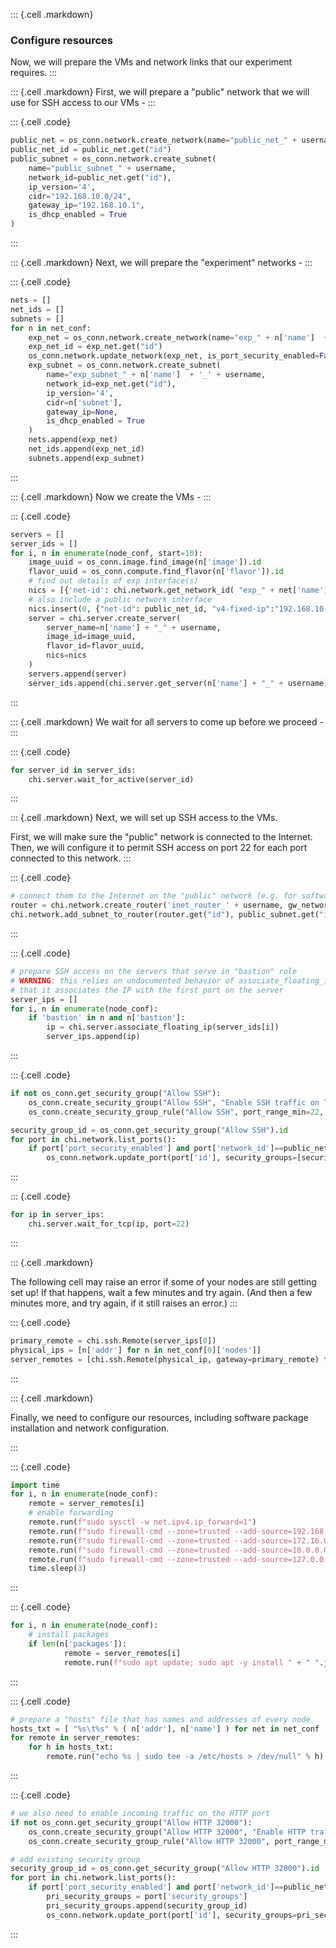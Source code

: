 ::: {.cell .markdown}
### Configure resources

Now, we will prepare the VMs and network links that our experiment requires.
:::

::: {.cell .markdown}
First, we will prepare a "public" network that we will use for SSH access to our VMs - 
:::


::: {.cell .code}
```python
public_net = os_conn.network.create_network(name="public_net_" + username)
public_net_id = public_net.get("id")
public_subnet = os_conn.network.create_subnet(
    name="public_subnet_" + username,
    network_id=public_net.get("id"),
    ip_version='4',
    cidr="192.168.10.0/24",
    gateway_ip="192.168.10.1",
    is_dhcp_enabled = True
)
```
:::

::: {.cell .markdown}
Next, we will prepare the "experiment" networks - 
:::

::: {.cell .code}
```python
nets = []
net_ids = []
subnets = []
for n in net_conf:
    exp_net = os_conn.network.create_network(name="exp_" + n['name']  + '_' + username)
    exp_net_id = exp_net.get("id")
    os_conn.network.update_network(exp_net, is_port_security_enabled=False)
    exp_subnet = os_conn.network.create_subnet(
        name="exp_subnet_" + n['name']  + '_' + username,
        network_id=exp_net.get("id"),
        ip_version='4',
        cidr=n['subnet'],
        gateway_ip=None,
        is_dhcp_enabled = True
    )
    nets.append(exp_net)
    net_ids.append(exp_net_id)
    subnets.append(exp_subnet)
```
:::

::: {.cell .markdown}
Now we create the VMs -
:::


::: {.cell .code}
```python
servers = []
server_ids = []
for i, n in enumerate(node_conf, start=10):
    image_uuid = os_conn.image.find_image(n['image']).id
    flavor_uuid = os_conn.compute.find_flavor(n['flavor']).id
    # find out details of exp interface(s)
    nics = [{'net-id': chi.network.get_network_id( "exp_" + net['name']  + '_' + username ), 'v4-fixed-ip': node['addr']} for net in net_conf for node in net['nodes'] if node['name']==n['name']]
    # also include a public network interface
    nics.insert(0, {"net-id": public_net_id, "v4-fixed-ip":"192.168.10." + str(i)})
    server = chi.server.create_server(
        server_name=n['name'] + "_" + username,
        image_id=image_uuid,
        flavor_id=flavor_uuid,
        nics=nics
    )
    servers.append(server)
    server_ids.append(chi.server.get_server(n['name'] + "_" + username).id)
```
:::


::: {.cell .markdown}
We wait for all servers to come up before we proceed -
:::

::: {.cell .code}
```python
for server_id in server_ids:
    chi.server.wait_for_active(server_id)
```
:::


::: {.cell .markdown}
Next, we will set up SSH access to the VMs.

First, we will make sure the "public" network is connected to the Internet. Then, we will configure it to permit SSH access on port 22 for each port connected to this network.
:::


::: {.cell .code}
```python
# connect them to the Internet on the "public" network (e.g. for software installation)
router = chi.network.create_router('inet_router_' + username, gw_network_name='public')
chi.network.add_subnet_to_router(router.get("id"), public_subnet.get("id"))
```
:::

::: {.cell .code}
```python
# prepare SSH access on the servers that serve in "bastion" role
# WARNING: this relies on undocumented behavior of associate_floating_ip 
# that it associates the IP with the first port on the server
server_ips = []
for i, n in enumerate(node_conf):
    if 'bastion' in n and n['bastion']:
        ip = chi.server.associate_floating_ip(server_ids[i])
        server_ips.append(ip)
```
:::


::: {.cell .code}
```python
if not os_conn.get_security_group("Allow SSH"):
    os_conn.create_security_group("Allow SSH", "Enable SSH traffic on TCP port 22")
    os_conn.create_security_group_rule("Allow SSH", port_range_min=22, port_range_max=22, protocol='tcp', remote_ip_prefix='0.0.0.0/0')

security_group_id = os_conn.get_security_group("Allow SSH").id
for port in chi.network.list_ports(): 
    if port['port_security_enabled'] and port['network_id']==public_net.get("id"):
        os_conn.network.update_port(port['id'], security_groups=[security_group_id])
```
:::


::: {.cell .code}
```python
for ip in server_ips:
    chi.server.wait_for_tcp(ip, port=22)
```
:::

::: {.cell .markdown}

The following cell may raise an error if some of your nodes are still getting set up! If that happens, wait a few minutes and try again. (And then a few minutes more, and try again, if it still raises an error.)
:::

::: {.cell .code}
```python
primary_remote = chi.ssh.Remote(server_ips[0])
physical_ips = [n['addr'] for n in net_conf[0]['nodes']]
server_remotes = [chi.ssh.Remote(physical_ip, gateway=primary_remote) for physical_ip in physical_ips]
```
:::


::: {.cell .markdown}

Finally, we need to configure our resources, including software package installation and network configuration.

:::

::: {.cell .code}
```python
import time
for i, n in enumerate(node_conf):
    remote = server_remotes[i]
    # enable forwarding
    remote.run(f"sudo sysctl -w net.ipv4.ip_forward=1") 
    remote.run(f"sudo firewall-cmd --zone=trusted --add-source=192.168.0.0/16 --permanent")
    remote.run(f"sudo firewall-cmd --zone=trusted --add-source=172.16.0.0/12 --permanent")
    remote.run(f"sudo firewall-cmd --zone=trusted --add-source=10.0.0.0/8 --permanent")
    remote.run(f"sudo firewall-cmd --zone=trusted --add-source=127.0.0.0/8 --permanent")
    time.sleep(3)
```
:::

::: {.cell .code}
```python
for i, n in enumerate(node_conf):
    # install packages
    if len(n['packages']):
            remote = server_remotes[i]
            remote.run(f"sudo apt update; sudo apt -y install " + " ".join(n['packages'])) 
```
:::

::: {.cell .code}
```python
# prepare a "hosts" file that has names and addresses of every node
hosts_txt = [ "%s\t%s" % ( n['addr'], n['name'] ) for net in net_conf  for n in net['nodes'] if type(n) is dict and n['addr']]
for remote in server_remotes:
    for h in hosts_txt:
        remote.run("echo %s | sudo tee -a /etc/hosts > /dev/null" % h)
```
:::


::: {.cell .code}
```python
# we also need to enable incoming traffic on the HTTP port
if not os_conn.get_security_group("Allow HTTP 32000"):
    os_conn.create_security_group("Allow HTTP 32000", "Enable HTTP traffic on TCP port 32000")
    os_conn.create_security_group_rule("Allow HTTP 32000", port_range_min=32000, port_range_max=32000, protocol='tcp', remote_ip_prefix='0.0.0.0/0')

# add existing security group
security_group_id = os_conn.get_security_group("Allow HTTP 32000").id
for port in chi.network.list_ports(): 
    if port['port_security_enabled'] and port['network_id']==public_net.get("id"):
        pri_security_groups = port['security_groups']
        pri_security_groups.append(security_group_id)
        os_conn.network.update_port(port['id'], security_groups=pri_security_groups)
```
:::


